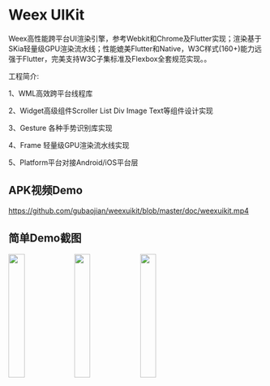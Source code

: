 # Weex UIKit

Weex高性能跨平台UI渲染引擎，参考Webkit和Chrome及Flutter实现；渲染基于SKia轻量级GPU渲染流水线；性能媲美Flutter和Native，W3C样式(160+)能力远强于Flutter，完美支持W3C子集标准及Flexbox全套规范实现。。 

工程简介:

  1、WML高效跨平台线程库
  
  2、Widget高级组件Scroller List Div Image Text等组件设计实现
  
  3、Gesture 各种手势识别库实现
  
  4、Frame 轻量级GPU渲染流水线实现
  
  5、Platform平台对接Android/iOS平台层
  
  ## APK视频Demo
  
  https://github.com/gubaojian/weexuikit/blob/master/doc/weexuikit.mp4
  
  
  ## 简单Demo截图
  
<img src="https://raw.githubusercontent.com/gubaojian/weexuikit/master/doc/weex_uikit_preview.jpg" width="25%" height="25%" /> <img src="https://raw.githubusercontent.com/gubaojian/weexuikit/master/doc/startbucks.jpg" width="25%" height="25%" /> <img src="https://raw.githubusercontent.com/gubaojian/weexuikit/master/doc/youhaohuo.jpg" width="25%" height="25%" /> 
